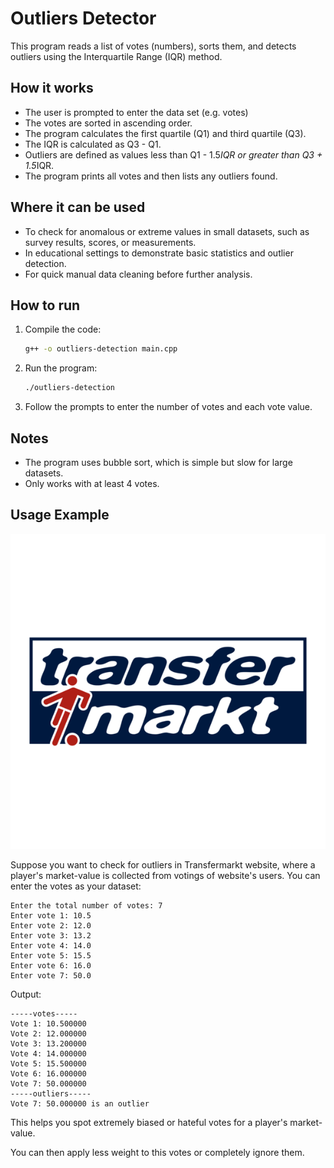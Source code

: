 # Outliers Detector

This program reads a list of votes (numbers), sorts them, and detects outliers using the Interquartile Range (IQR) method.

## How it works

- The user is prompted to enter the data set (e.g. votes)
- The votes are sorted in ascending order.
- The program calculates the first quartile (Q1) and third quartile (Q3).
- The IQR is calculated as Q3 - Q1.
- Outliers are defined as values less than Q1 - 1.5*IQR or greater than Q3 + 1.5*IQR.
- The program prints all votes and then lists any outliers found.

## Where it can be used

- To check for anomalous or extreme values in small datasets, such as survey results, scores, or measurements.
- In educational settings to demonstrate basic statistics and outlier detection.
- For quick manual data cleaning before further analysis.

## How to run

1. Compile the code:
   ```bash
   g++ -o outliers-detection main.cpp
   ```
2. Run the program:
   ```bash
   ./outliers-detection
   ```
3. Follow the prompts to enter the number of votes and each vote value.

## Notes

- The program uses bubble sort, which is simple but slow for large datasets.
- Only works with at least 4 votes.

## Usage Example

![Transfermarkt Logo](example-logo.png)

Suppose you want to check for outliers in Transfermarkt website, where a player's market-value is collected from votings of website's users. You can enter the votes as your dataset:

```
Enter the total number of votes: 7
Enter vote 1: 10.5
Enter vote 2: 12.0
Enter vote 3: 13.2
Enter vote 4: 14.0
Enter vote 5: 15.5
Enter vote 6: 16.0
Enter vote 7: 50.0
```

Output:

```
-----votes-----
Vote 1: 10.500000
Vote 2: 12.000000
Vote 3: 13.200000
Vote 4: 14.000000
Vote 5: 15.500000
Vote 6: 16.000000
Vote 7: 50.000000
-----outliers-----
Vote 7: 50.000000 is an outlier
```

This helps you spot extremely biased or hateful votes for a player's market-value.

You can then apply less weight to this votes or completely ignore them.

